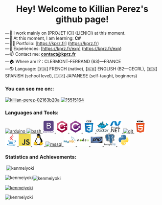 <h1 align="center">Hey! Welcome to Killian Perez's github page!</h1>

—🔭 I work mainly on [PROJET ICI] (LIENICI) at this moment.<BR/>
—🌱 At this moment, I am learning: **C#**<BR/>
—👨‍💻 Portfolio: [https://kprz.fr] (https://kprz.fr)<BR/>
—📄 Experiences: [https://kprz.fr/exp] (https://kprz.fr/exp)<BR/>
—📫 Contact me: **contact@kprz.fr**<BR/>
—🏠 Where am I? : CLERMONT-FERRAND (63)—FRANCE<BR/>
—🌎 Language: [🇫🇷] FRENCH (native), [🇬🇧] ENGLISH (B2—CECRL), [🇪🇸] SPANISH (school level), [🇯🇵] JAPANESE (self-taught, beginners)<BR/>

<h3 align="left">You can see me on::</h3>
<p align="left">
<a href="https://linkedin.com/in/killian-perez-02163b20a" target="blank"><img align="center" src="https://cdn.jsdelivr.net/npm/simple-icons@3.0.1/icons/linkedin.svg" alt="killian-perez-02163b20a" height="30" width="40" /></a>
<a href="https://stackoverflow.com/users/15515164" target="blank"><img align="center" src="https://cdn.jsdelivr.net/npm/simple-icons@3.0.1/icons/stackoverflow.svg" alt="15515164" height="30" width="40" /></a>
</p>

<h3 align="left">Languages and Tools:</h3>
<p align="left"> <a href="https://www.arduino.cc/" target="_blank"> <img src="https://cdn.worldvectorlogo.com/logos/arduino-1.svg" alt="arduino" width="40" height="40"/> </a> <a href="https://www.gnu.org/software/bash/" target="_blank"> <img src="https://www.vectorlogo.zone/logos/gnu_bash/gnu_bash-icon.svg" alt="bash" width="40" height="40"/> </a> <a href="https://getbootstrap.com" target="_blank"> <img src="https://raw.githubusercontent.com/devicons/devicon/master/icons/bootstrap/bootstrap-plain-wordmark.svg" alt="bootstrap" width="40" height="40"/> </a> <a href="https://www.w3schools.com/cpp/" target="_blank"> <img src="https://raw.githubusercontent.com/devicons/devicon/master/icons/cplusplus/cplusplus-original.svg" alt="cplusplus" width="40" height="40"/> </a> <a href="https://www.w3schools.com/cs/" target="_blank"> <img src="https://raw.githubusercontent.com/devicons/devicon/master/icons/csharp/csharp-original.svg" alt="csharp" width="40" height="40"/> </a> <a href="https://www.w3schools.com/css/" target="_blank"> <img src="https://raw.githubusercontent.com/devicons/devicon/master/icons/css3/css3-original-wordmark.svg" alt="css3" width="40" height="40"/> </a> <a href="https://www.docker.com/" target="_blank"> <img src="https://raw.githubusercontent.com/devicons/devicon/master/icons/docker/docker-original-wordmark.svg" alt="docker" width="40" height="40"/> </a> <a href="https://dotnet.microsoft.com/" target="_blank"> <img src="https://raw.githubusercontent.com/devicons/devicon/master/icons/dot-net/dot-net-original-wordmark.svg" alt="dotnet" width="40" height="40"/> </a> <a href="https://git-scm.com/" target="_blank"> <img src="https://www.vectorlogo.zone/logos/git-scm/git-scm-icon.svg" alt="git" width="40" height="40"/> </a> <a href="https://www.w3.org/html/" target="_blank"> <img src="https://raw.githubusercontent.com/devicons/devicon/master/icons/html5/html5-original-wordmark.svg" alt="html5" width="40" height="40"/> </a> <a href="https://www.java.com" target="_blank"> <img src="https://raw.githubusercontent.com/devicons/devicon/master/icons/java/java-original.svg" alt="java" width="40" height="40"/> </a> <a href="https://developer.mozilla.org/en-US/docs/Web/JavaScript" target="_blank"> <img src="https://raw.githubusercontent.com/devicons/devicon/master/icons/javascript/javascript-original.svg" alt="javascript" width="40" height="40"/> </a> <a href="https://www.linux.org/" target="_blank"> <img src="https://raw.githubusercontent.com/devicons/devicon/master/icons/linux/linux-original.svg" alt="linux" width="40" height="40"/> </a> <a href="https://www.microsoft.com/en-us/sql-server" target="_blank"> <img src="https://cdn.worldvectorlogo.com/logos/microsoft-access-1.svg" alt="mssql" width="40" height="40"/> </a> <a href="https://www.mysql.com/" target="_blank"> <img src="https://raw.githubusercontent.com/devicons/devicon/master/icons/mysql/mysql-original-wordmark.svg" alt="mysql" width="40" height="40"/> </a> <a href="https://nodejs.org" target="_blank"> <img src="https://raw.githubusercontent.com/devicons/devicon/master/icons/nodejs/nodejs-original-wordmark.svg" alt="nodejs" width="40" height="40"/> </a> <a href="https://www.php.net" target="_blank"> <img src="https://raw.githubusercontent.com/devicons/devicon/master/icons/php/php-original.svg" alt="php" width="40" height="40"/> </a> <a href="https://www.postgresql.org" target="_blank"> <img src="https://raw.githubusercontent.com/devicons/devicon/master/icons/postgresql/postgresql-original-wordmark.svg" alt="postgresql" width="40" height="40"/> </a> <a href="https://www.python.org" target="_blank"> <img src="https://raw.githubusercontent.com/devicons/devicon/master/icons/python/python-original.svg" alt="python" width="40" height="40"/> </a> </p>

<h3 align="left">Statistics and Achievements:</h3>
<p>&nbsp;<img align="center" src="https://github-readme-stats.vercel.app/api?username=kenmeiyoki&show_icons=true&theme=dracula&locale=en" alt="kenmeiyoki" /></p>
<p><img align="left" src="https://github-readme-stats.vercel.app/api/top-langs?username=kenmeiyoki&show_icons=true&theme=dracula&locale=en&layout=compact" alt="kenmeiyoki" /></p>
<p><img align="center" src="https://github-readme-streak-stats.herokuapp.com/?user=kenmeiyoki&theme=dark" alt="kenmeiyoki" /></p>

<p align="left"> <a href="https://github.com/ryo-ma/github-profile-trophy"><img src="https://github-profile-trophy.vercel.app/?username=kenmeiyoki&theme=juicyfresh" alt="kenmeiyoki" /></a> </p>
<p align="left"> <img src="https://komarev.com/ghpvc/?username=kenmeiyoki&label=Visiteurs&color=ff0000&style=plastic" alt="kenmeiyoki" /> </p>
